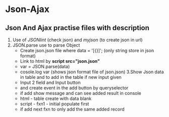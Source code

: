 # Json-Ajax
## Json And Ajax practise files with description

1. Use of *JSONlint* (check json) and *myjson* (to create json in url)
2. JSON.parse use to parse Object
	- Create json.json file where data = '[{}]'; (only string store in json format)
	- Link to html by **script src="json.json"**
	- var = JSON.parse(data)
	- cosole.log var (shows json format file of json.json)
3.Show Json data in table and to add in the table if new input given
	- Input 2 field and Input button
	- and create event in the add button by queryselector
	- if add show message and can see added result in console
	- html - table create with data blank
	- script - fxn1 - initial populate first
	- if add next fxn to only add the same added record

